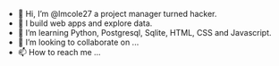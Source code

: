 - 👋 Hi, I’m @lmcole27 a project manager turned hacker.
- 👀 I build web apps and explore data.
- 🌱 I’m learning Python, Postgresql, Sqlite, HTML, CSS and Javascript. 
- 💞️ I’m looking to collaborate on ...
- 📫 How to reach me ...

<!---
lmcole27/lmcole27 is a ✨ special ✨ repository because its `README.md` (this file) appears on your GitHub profile.
You can click the Preview link to take a look at your changes.
--->
